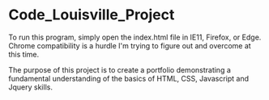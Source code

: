 # Code_Louisville_Project

To run this program, simply open the index.html file in IE11, Firefox, or Edge. Chrome compatibility is a hurdle I'm trying to figure out and overcome at this time.

The purpose of this project is to create a portfolio demonstrating a fundamental understanding of the basics of HTML, CSS, Javascript and Jquery skills. 
